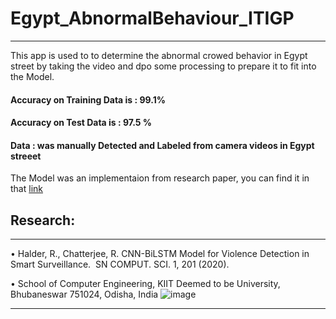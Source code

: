 # Egypt_AbnormalBehaviour_ITIGP
-------------------------------------------------------------------------
This app is used to to determine the abnormal crowed behavior in Egypt street by taking 
the video and dpo some processing to prepare it to fit into the Model.

#### Accuracy on Training Data is : 99.1% 
#### Accuracy on Test Data is : 97.5 %
#### Data : was manually Detected and Labeled from camera videos in Egypt streeet 

The Model was an implementaion from research paper, you can find it in that [link](https://link.springer.com/article/10.1007/s42979-020-00207-x)
## Research:
---------------------
• Halder, R., Chatterjee, R. CNN-BiLSTM Model for Violence Detection in Smart Surveillance. 
SN COMPUT. SCI. 1, 201 (2020).

• School of Computer Engineering, KIIT Deemed to be University, Bhubaneswar 751024, Odisha, India
![image](https://user-images.githubusercontent.com/83990621/147881862-3965e872-e510-428b-8132-87179e8bd434.png)

------------------------------------------------------------------------------------------------------------------------

